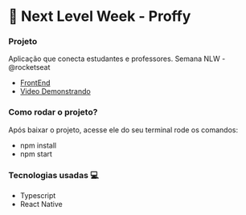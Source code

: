 # :rocket: Next Level Week  - Proffy 

### Projeto

Aplicação que conecta estudantes e professores. Semana NLW - @rocketseat

- [FrontEnd](https://proffyy.vercel.app)
- [Video Demonstrando](https://www.youtube.com/watch?v=b_Ukizza2Hs&feature=youtu.be)

### Como rodar o projeto?
Após baixar o projeto, acesse ele do seu terminal rode os comandos:

* npm install
* npm start



### Tecnologias usadas :computer:
- Typescript
- React Native